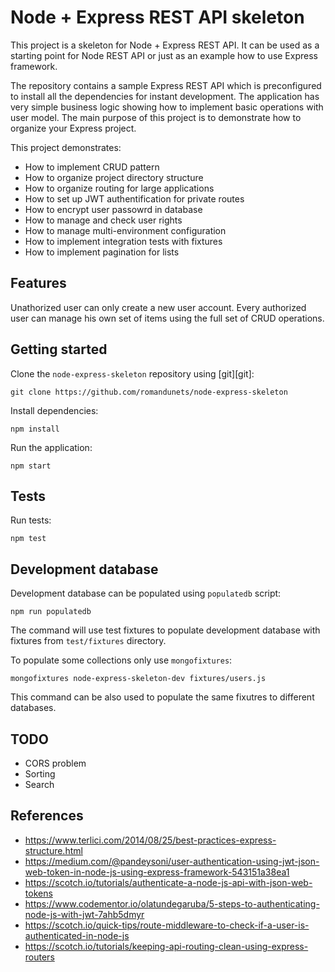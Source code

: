 # Node + Express REST API skeleton
This project is a skeleton for Node + Express REST API. It can be used as a starting point for Node REST API or just as an example how to use Express framework.

The repository contains a sample Express REST API which is preconfigured to install all the dependencies for instant development. The application has very simple business logic showing how to implement basic operations with user model. The main purpose of this project is to demonstrate how to organize your Express project.

This project demonstrates:
 * How to implement CRUD pattern
 * How to organize project directory structure
 * How to organize routing for large applications
 * How to set up JWT authentification for private routes
 * How to encrypt user passowrd in database
 * How to manage and check user rights
 * How to manage multi-environment configuration
 * How to implement integration tests with fixtures
 * How to implement pagination for lists

## Features
Unathorized user can only create a new user account. Every authorized user can manage his own set of items using the full set of CRUD operations.

## Getting started

Clone the `node-express-skeleton` repository using [git][git]:

```
git clone https://github.com/romandunets/node-express-skeleton
```

Install dependencies:

```
npm install
```

Run the application:
```
npm start
```

## Tests

Run tests:

```
npm test
```

## Development database
Development database can be populated using `populatedb` script:
```
npm run populatedb
```
The command will use test fixtures to populate development database with fixtures from `test/fixtures` directory.

To populate some collections only use `mongofixtures`:
```
mongofixtures node-express-skeleton-dev fixtures/users.js
```
This command can be also used to populate the same fixutres to different databases.

## TODO
 * CORS problem
 * Sorting
 * Search

## References
 * https://www.terlici.com/2014/08/25/best-practices-express-structure.html
 * https://medium.com/@pandeysoni/user-authentication-using-jwt-json-web-token-in-node-js-using-express-framework-543151a38ea1
 * https://scotch.io/tutorials/authenticate-a-node-js-api-with-json-web-tokens
 * https://www.codementor.io/olatundegaruba/5-steps-to-authenticating-node-js-with-jwt-7ahb5dmyr
 * https://scotch.io/quick-tips/route-middleware-to-check-if-a-user-is-authenticated-in-node-js
 * https://scotch.io/tutorials/keeping-api-routing-clean-using-express-routers